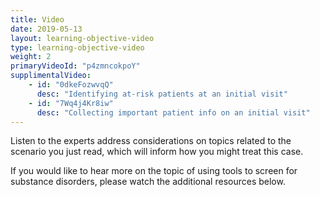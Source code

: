 ```yaml
---
title: Video 
date: 2019-05-13
layout: learning-objective-video
type: learning-objective-video
weight: 2
primaryVideoId: "p4zmncokpoY"
supplimentalVideo:
    - id: "0dkeFozwvqQ"
      desc: "Identifying at-risk patients at an initial visit"
    - id: "7Wq4j4Kr8iw"
      desc: "Collecting important patient info on an initial visit"
---
```

Listen to the experts address considerations on topics related to the scenario you just read, which will inform how you might treat this case.

If you would like to hear more on the topic of using tools to screen for substance disorders, please watch the additional resources below.
